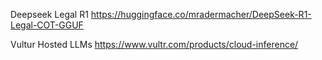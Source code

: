 Deepseek Legal R1
https://huggingface.co/mradermacher/DeepSeek-R1-Legal-COT-GGUF

Vultur Hosted LLMs
https://www.vultr.com/products/cloud-inference/

